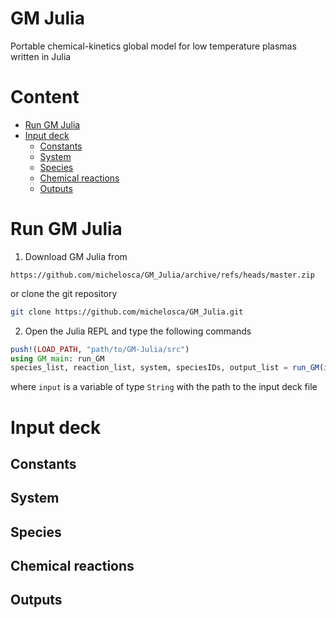 # GM Julia
Portable chemical-kinetics global model for low temperature plasmas written in Julia

# Content
- [Run GM Julia](#run-gm-julia)
- [Input deck](#input-deck)
  * [Constants](#constants)
  * [System](#system)
  * [Species](#species)
  * [Chemical reactions](#chemical-reactions)
  * [Outputs](#outputs)

# Run GM Julia
1. Download GM Julia from
```
https://github.com/michelosca/GM_Julia/archive/refs/heads/master.zip
```
or clone the git repository
```bash
git clone https://github.com/michelosca/GM_Julia.git
```

2. Open the Julia REPL and type the following commands
```Julia
push!(LOAD_PATH, "path/to/GM-Julia/src")
using GM_main: run_GM
species_list, reaction_list, system, speciesIDs, output_list = run_GM(input)
```
where ``input`` is a variable of type ``String`` with the path to the input deck file

# Input deck
## Constants
## System
## Species
## Chemical reactions
## Outputs

